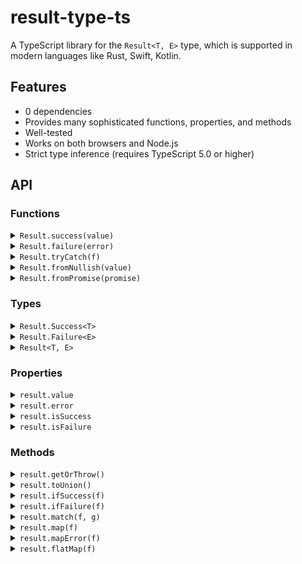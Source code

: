 # result-type-ts
A TypeScript library for the `Result<T, E>` type, which is supported in modern languages like Rust, Swift, Kotlin.

## Features
- 0 dependencies
- Provides many sophisticated functions, properties, and methods
- Well-tested
- Works on both browsers and Node.js
- Strict type inference (requires TypeScript 5.0 or higher)

## API

### Functions

<details>
<summary><code>Result.success(value)</code></summary>

<br>
<table>
  <tr>
    <td><b>Type</b></td>
    <td><code>&lt;const T&gt;(value: T) => Result.Success&lt;T&gt;</code></td>
  </tr>
  <tr>
    <td><b>Description</b></td>
    <td>Creates a success value.</td>
  </tr>
</table>

#### Example
```ts
const result = Result.success(123)
console.log(result.value) // 123
```
</details>

<details>
<summary><code>Result.failure(error)</code></summary>

<br>
<table>
  <tr>
    <td><b>Type</b></td>
    <td><code>&lt;const E&gt;(error: E) =&gt; Result.Failure&lt;E&gt;</code></td>
  </tr>
  <tr>
    <td><b>Description</b></td>
    <td>Creates a failure value.</td>
  </tr>
</table>

#### Example
```ts
const result = Result.failure('error')
console.log(result.error) // error
```
</details>

<details>
<summary><code>Result.tryCatch(f)</code></summary>

<br>
<table>
  <tr>
    <td><b>Type</b></td>
    <td><code>&lt;T&gt;(f: () =&gt; T) =&gt; Result&lt;T&gt;</code></td>
  </tr>
  <tr>
    <td><b>Description</b></td>
    <td>Creates a success value if the function <code>f</code> returns a value, and a failure value if the function throws an exception.</td>
  </tr>
</table>

#### Example
```ts
const result = Result.tryCatch(() => 123)
console.log(result.value) // 123

const result2 = Result.tryCatch(() => {
  throw 'error'
})
console.log(result2.error) // error
```
</details>

<details>
<summary><code>Result.fromNullish(value)</code></summary>

<br>
<table>
  <tr>
    <td><b>Type</b></td>
     <td><code>&lt;const T&gt;(value: T | null | undefined) =&gt; Result&lt;T, null | undefined&gt;</code></td>
  </tr>
  <tr>
    <td><b>Description</b></td>
    <td>Convert a nullish value to a Result value.</td>
  </tr>
</table>

#### Example
```ts
const result = Result.fromNullish(123);
console.log(result.value) // 123

const result2 = Result.fromNullish(null);
console.log(result2.error) // null
console.log(result2.isFailure) // true
```
</details>

<details>
<summary><code>Result.fromPromise(promise)</code></summary>

<br>
<table>
  <tr>
    <td><b>Type</b></td>
    <td><code>&lt;T&gt;(promise: PromiseLike&lt;T&gt;) =&gt; Promise&lt;Result&lt;T&gt;&gt;</code></td>
  </tr>
  <tr>
    <td><b>Description</b></td>
    <td>Convert a Promise value to a Result value.</td>
  </tr>
</table>

#### Example
```ts
const result = await Result.fromPromise(Promise.resolve(123))
console.log(result.value) // 123

const result2 = await Result.fromPromise(Promise.reject('error'))
console.log(result2.error) // error
```
</details>

### Types

<details>
<summary><code>Result.Success&lt;T&gt;</code></summary>

<br>
The type of a success value holding a value of type <code>T</code>.

#### Example
```ts
const result: Result.Success<number> = Result.success(123)
```
</details>

<details>
<summary><code>Result.Failure&lt;E&gt;</code></summary>

<br>
The type of a failure value holding an error value of type <code>E</code>.

#### Example
```ts
const result: Result.Failure<string> = Result.failure('error')
```
</details>

<details>
<summary><code>Result&lt;T, E&gt;</code></summary>

<br>
Shorthand for <code>Result.Success&lt;T&gt; | Result.Failure&lt;E&gt;</code> type. <code>E</code> is optional with a default value of <code>unknown</code>.

#### Example
```ts
const result: Result<number, string> = Math.random() > 0.5 ? Result.success(123) : Result.failure('error')
```
</details>

### Properties

<details>
<summary><code>result.value</code></summary>

<br>
<table>
  <tr>
    <td><b>Type</b></td>
    <td><code>T | undefined</code></td>
  </tr>
  <tr>
    <td><b>Description</b></td>
    <td>The payload of the result value, which could be either <code>result.value</code> or <code>result.error</code></td>
  </tr>
</table>

#### Example
```ts
const result = Result.success(123)
console.log(result.value) // 123

const result2 = Result.failure('error')
console.log(result2.value) // undefined
```
</details>

<details>
<summary><code>result.error</code></summary>

<br>
<table>
  <tr>
    <td><b>Type</b></td>
    <td><code>E | undefined</code></td>
  </tr>
  <tr>
    <td><b>Description</b></td>
    <td>The payload of the failure value.</td>
  </tr>
</table>

#### Example
```ts
const result = Result.success(123)
console.log(result.error) // undefined

const result2 = Result.failure('error')
console.log(result2.error) // error
```
</details>

<details>
<summary><code>result.isSuccess</code></summary>

<br>
<table>
  <tr>
    <td><b>Type</b></td>
    <td><code>boolean</code></td>
  </tr>
  <tr>
    <td><b>Description</b></td>
    <td>Whether it is a success value.</td>
  </tr>
</table>

#### Example
```ts
const result = Result.success(123)
console.log(result.isSuccess) // true

const result2 = Result.failure('error')
console.log(result2.isSuccess) // false
```
</details>

<details>
<summary><code>result.isFailure</code></summary>

<br>
<table>
  <tr>
    <td><b>Type</b></td>
    <td><code>boolean</code></td>
  </tr>
  <tr>
    <td><b>Description</b></td>
    <td>Whether it is a failure value.</td>
  </tr>
</table>

#### Example
```ts
const result = Result.success(123)
console.log(result.isFailure) // false

const result2 = Result.failure('error')
console.log(result2.isFailure) // true
```
</details>

### Methods

<details>
<summary><code>result.getOrThrow()</code></summary>

<br>
<table>
  <tr>
    <td><b>Type</b></td>
    <td><code>() => T</code></td>
  </tr>
  <tr>
    <td><b>Description</b></td>
    <td>Returns <code>result.value</code> if it's a success value, otherwise throws <code>result.error</code>.</td>
  </tr>
</table>

#### Example
```ts
const result = Result.success(123)
console.log(result.getOrThrow()) // 123

const result2 = Result.failure('error')
try {
  result2.getOrThrow()
} catch (e) {
  console.log(e) // error
}
```
</details>

<details>
<summary><code>result.toUnion()</code></summary>

<br>
<table>
  <tr>
    <td><b>Type</b></td>
    <td><code>() => T | E</code></td>
  </tr>
  <tr>
    <td><b>Description</b></td>
    <td>Returns the payload of the result value.</td>
  </tr>
</table>

#### Example
```ts
const result = Result.success(123)
console.log(result.toUnion()) // 123

const result2 = Result.failure('error')
console.log(result2.toUnion()) // error
```
</details>

<details>
<summary><code>result.ifSuccess(f)</code></summary>

<br>
<table>
  <tr>
    <td><b>Type</b></td>
    <td><code>&lt;T2&gt;(f: (value: T) =&gt; T2) =&gt; T2 | undefined</code></td>
  </tr>
  <tr>
    <td><b>Description</b></td>
    <td>Applies the function <code>f</code> to <code>result.value</code> if it's a success value, otherwise returns <code>undefined</code>.</td>
  </tr>
</table>

#### Example
```ts
const result = Result.success(123)
console.log(result.ifSuccess((value) => value * 2)) // 246

const result2 = Result.failure('error')
console.log(result2.ifSuccess((value) => value * 2)) // undefined
```
</details>

<details>
<summary><code>result.ifFailure(f)</code></summary>

<br>
<table>
  <tr>
    <td><b>Type</b></td>
    <td><code>&lt;E2&gt;(f: (error: E) =&gt; E2) =&gt; E2 | undefined</code></td>
  </tr>
  <tr>
    <td><b>Description</b></td>
    <td>Applies the function <code>f</code> to <code>result.error</code> if it's a failure value, otherwise returns <code>undefined</code>.</td>
  </tr>
</table>

#### Example
```ts
const result = Result.success(123)
console.log(result.ifFailure((error) => error + '!')) // undefined

const result2 = Result.failure('error')
console.log(result2.ifFailure((error) => error + '!')) // error!
```
</details>

<details>
<summary><code>result.match(f, g)</code></summary>

<br>
<table>
  <tr>
    <td><b>Type</b></td>
    <td><code>&lt;T2, E2>((value: T) => T2, (error: E) => E2) => T2 | E2</code></td>
  </tr>
  <tr>
    <td><b>Description</b></td>
    <td>Return the result of applying one of the given functions to the payload.</td>
  </tr>
</table>

#### Example
```ts
const result = Result.success(123)
console.log(result.match((value) => value * 2, (error) => error + '!')) // 246

const result2 = Result.failure('error')
console.log(result2.match((value) => value * 2, (error) => error + '!')) // error!
```
</details>

<details>
<summary><code>result.map(f)</code></summary>

<br>
<table>
  <tr>
    <td><b>Type</b></td>
    <td><code>&lt;T2>(f: (value: T) => T2) => Result&lt;T2, E></code></td>
  </tr>
  <tr>
    <td><b>Description</b></td>
    <td>Creates a Result value by modifying the payload of the success value using the function <code>f</code></td>
  </tr>
</table>

#### Example
```ts
const result = Result.success(123).map((value) => value * 2)
console.log(result.value) // 246

const result2 = Result.failure('error').map((value) => value * 2)
console.log(result2.error) // error
```
</details>

<details>
<summary><code>result.mapError(f)</code></summary>

<br>
<table>
  <tr>
    <td><b>Type</b></td>
    <td><code>&lt;E2>(f: (error: E) => E2) => Result&lt;T, E2></code></td>
  </tr>
  <tr>
    <td><b>Description</b></td>
    <td>Creates a Result value by modifying the payload of the failure value using the function <code>f</code></td>
  </tr>
</table>

#### Example
```ts
const result = Result.success(123).mapError((error) => error + '!')
console.log(result.value) // 123

const result2 = Result.failure('error').mapError((error) => error + '!')
console.log(result2.error) // error!
```
</details>

<details>
<summary><code>result.flatMap(f)</code></summary>

<br>
<table>
  <tr>
    <td><b>Type</b></td>
    <td><code>&lt;T2, E2>(f: (value: T) => Result&lt;T2, E2>) => Result&lt;T2, E | E2></code></td>
  </tr>
  <tr>
    <td><b>Description</b></td>
    <td>Maps the payload of the success value and flattens the nested Result type.</td>
  </tr>
</table>

#### Example
```ts
const result = Result.success(123).flatMap((value) => Result.success(value * 2))
console.log(result.value) // 246

const result2 = Result.failure('error').flatMap((value) => Result.failure(value * 2))
console.log(result2.error) // error
```
</details>
